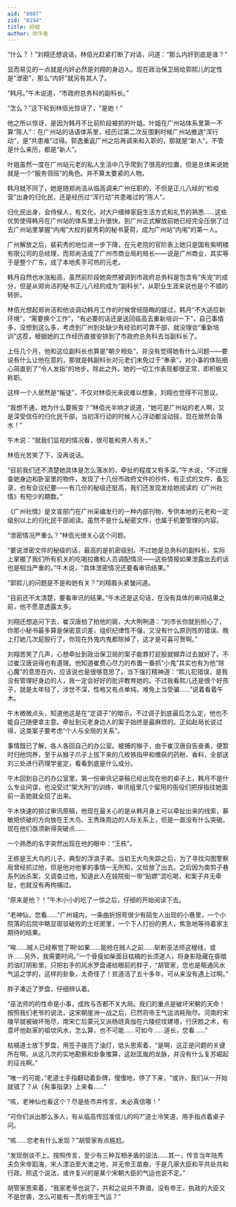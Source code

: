 ```yaml
---
aid: "0007"
zid: "0194"
title: 奸细
author: 吹牛者
---
```


“什么？！”刘翔还想说话，林佰光赶紧打断了对话，问道：“那么内奸到底是谁？”

显而易见的一点就是内奸必然是刘翔的身边人。现在政治保卫局给郭熙儿的定性是“泄密”，那么“内奸”就另有其人了。

“韩月。”午木说道，“市政府总务科的副科长。”

“怎么？”这下轮到林佰光惊讶了，“是她！”

他之所以惊讶，是因为韩月不比前阶段被抓的叶姐。叶姐在广州站体系里第一不算“陈人”：在广州站的话语体系里，经历过第二次反围剿时候广州站撤退“浑行动”，是“共患难”过得。郭逸重返广州之后再调来和入职的，那就是“新人”。不管是什么来历，都是“新人”。

叶姐虽然一度在广州站元老的私人生活中几乎爬到了很高的位置，但是总体来说她就是一个“服务领班”的角色。并不算太要紧的人物。

韩月就不同了，她是随郑尚洁从临高调来广州任职的，不但是正儿八经的“检疫营”出身的归化民，还是经历过“浑行动”共患难过的“陈人”。

归化民出身，会侍候人，有文化，对大户缙绅家庭生活方式和礼节的熟悉……这些优势使得韩月在广州站的体系里上升很快。到广州正式解放前她已经完全压倒了过去广州站里掌握“内闱”大权的裴秀莉的秘书夏荷，成为广州站“内闱”的第一人。

广州解放之后，裴莉秀的地位进一步下降，在元老院的官阶表上她只是国有紫明楼有限公司的总经理，而郑尚洁成了广州市商业局的局长――说是广州商业，其实等于是整个广东，成了本地炙手可热的元老。

韩月自然也水涨船高，虽然前阶段她突然被调到市政府总务科是包含有“失宠”的成分，但是从郑尚洁的秘书正儿八经的成为“副科长”，从职业生涯来说也是个不错的转折。

林佰光想起郑尚洁和他谈调动韩月工作的时候曾经隐晦的提过，韩月“不大适应新环境”，“需要换个工作”，“有必要的话还是送回临高去重新培训一下”，自己事情多，没想到这么多，考虑到广州到处缺少有经验的可靠干部，就没理会“重新培训”这茬，根据她的工作经历直接安排到了市政府总务科去当副科长了。

上任几个月，他和这位副科长也算是“朝夕相处”，并没有觉得她有什么问题――要说有什么让他在意的，那就是韩副科长对元老们未免过于“奉承”，对小事的体贴细心简直到了“令人发指”的地步。除此之外，她的一切工作表现都很正常，即积极又称职。

这样一个人居然是“叛徒”，不仅对林佰光来说难以想象，刘翔也觉得不可思议。

“我想不通，她为什么要叛变？”林佰光半响才说道，“她可是广州站的老人啊，又是深受信任的归化民干部，当初浑行动的时候人心浮动都没动摇，现在居然会落水！”

午木说：“就我们监视的情况看，很可能和男人有关。”

林佰光苦笑了下，没再说话。

“目前我们还不清楚她具体是怎么落水的，牵扯的程度又有多深。”午木说，“不过搜查她身边和卧室里的物件，发现了十几份市政府文件的抄件，有正式的文件、备忘录，也有会议纪要――有几份的秘级还挺高，我们还发现发给她阅读的《广州社情》有短少的期数。”

《广州社情》是文宣部门在广州采编发行的一种内部刊物，专供本地的元老和一定级别以上的归化民干部阅读。虽然不是什么秘密文件，也属于机要管理的内容。

“泄密情况严重么？”林佰光很关心这个问题。

“要说泄密文件的秘级的话，最高的是机密级别。不过她是总务科的副科长，实际上掌握了我们所有机关的吃喝拉撒和人员调配情况――这些情报如果泄露出去的话也是相当严重的。”午木说，“具体泄密情况还要看审讯结果。”

“郭熙儿的问题是不是和她有关？”刘翔眉头紧皱问道。

“目前还不太清楚，要看审讯的结果。”午木还是这句话，在没有具体的审问结果之前，他不愿意透露太多。

刘翔还想追问下去，崔汉唐拍了拍他的肩，大大咧咧道：“刘市长你就别担心了，你那小秘书最多算是保密意识差，组织纪律性不强，又没有什么原则性的错误。晚上打她几次屁股行了。你现在外鬼内鬼都除掉了，这才是可喜可贺啊。”

刘翔苦笑了几声，心想牵扯到政治保卫局的案子能靠打屁股就糊弄过去就好了。不过崔汉唐说得也有道理。他知道崔费心尽力的布置一番抓“小鬼”其实也有为他“除心魔”的意思在内，应该说也是很够意思了。当下强打精神道：“熙儿犯错误，是我没有管理好身边的人，我一定会好好的批评教育她的。不过我看熙儿还是很个好孩子，就是太年轻了，涉世不深，性格又有点单纯，难免上当受骗……”说着看着午木。

午木微微点头，知道他这是在“定调子”的暗示。不过调子到底最后怎么定，他也不能自己随便拿主意。牵扯到元老身边人的案子始终是最麻烦的。正如赵局长说过得，这类案子要考虑“个人与全局的关系”。

事情既已了解，各人各回自己的办公室。被捕的猴子，由于崔汉唐自告奋勇，便暂时归他饲养，至于从猴子爪子上拔下来的几枚铁指甲和缴获的药粉、香料，全部送刘三处进行药理学鉴定，看看到底是什么成分。

午木回到自己的办公室里，第一份审讯记录稿已经出现在他的桌子上，韩月不是什么专业间谍，也没受过“架大刑”的训练，审讯组里几个留用的衙役们把拶指往她面前一丢她就全招了出来。

午木快速的掠过审讯原稿，他现在最关心的是从韩月身上可以牵扯出来的线索，慕敏把侦破的方向放在王大鸟、王秀珠周边的人际关系上，但是一直没有什么突破。现在他们亟须新得突破点……

一个熟悉的名字突然出现在他的眼中：“王栋”。

王栋是王大鸟的儿子，典型的浮浪子弟。当初王大鸟失踪之后，为了寻找沟图警察局曾经抓过他，但是他对他爹的事情一无所知，又给放了出去。之后因为南剪子巷系列凶杀案，又调查过他，知道此人在妓院街一带“贴嫖”混吃喝，和案子并无牵扯，也就没有再拘捕过。

“原来是他？！”午木小小的吃了一惊之后，仔细的开始阅读下去。

“老神仙，您看……”广州城内，一条曲折拐弯很少有陌生人出现的小巷里，一个小院落的后院中略显斑驳破败的土坯房里，一个下人打扮的男人，焦急地等待着家主期待的结果。

“唉……贼人已经察觉了啊!如果……能抢在贼人之前……斩断巫法师这根线，或许……另外，我需要时间。”一个骨瘦如柴面目枯槁的长须道人，将身影隐藏在昏暗的油灯阴影里，只把右手的风水罗盘递给眼前的胖子，“胡管家，您也是略通风水气运之学的，这样的卦象，太奇怪了！贫道活了五十多年，可从来没有遇上过啊。”

胖子凑近了罗盘，仔细辨认着。

“巫法师的的性命是小事，成败与否都不关大局。我们的重点是破坏宋朝的天命！按照我们老爷的说法，这宋朝崖洲一战之后，已然将帝王气运消耗殆尽。河南的宋陵早就被破坏殆尽，南宋亡后蒙元又派杨琏真伽在六陵挖坟建塔，行厌胜之术，有意坏他赵家的祖坟风水，怎么算，也不可能……可如今……道长，您看……”

枯槁道士放下罗盘，用签子拨亮了油灯，低头思索着，“是啊，这正是问题的关键所在啊。从这几次的实地勘察和卦象推算，这赵匡胤的龙脉，并没有什么复苏崛起的征兆啊。”

“唯一的可能，”老道士手指翻动着卦牌，慢慢地，停了下来，“或许，我们从一开始就错了？从《髡事指录》上来看……”

“咳，老神仙也看这个？尽是些市井传言，未必真信哪！”

“可你们派出那么多人，有从临高传回准信儿的吗?”道士冷笑道，用手指点着桌子问。

“咳……您老有什么发现？”胡管家有点尴尬。

“发现倒谈不上。按照传言，至少有三种互相矛盾的说法……其一，传言当年陆秀夫负宋帝蹈海，宋人漂泊至大澳之地，并无帝王苗裔，于是几家大臣和平共处共和行政。照这个说法，或许复兴的是某个宋朝大臣的气运也说不定。”

胡管家思索着，“我家老爷也说了，共和之说并不靠谱。没有帝王，执政的大臣又不是世袭，怎么可能有一贯的帝王气运？”
